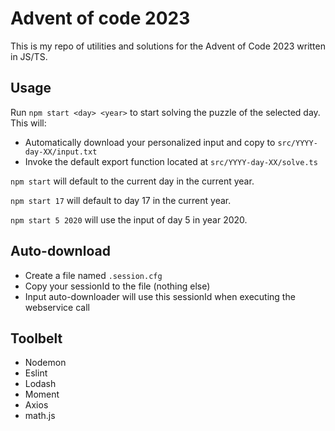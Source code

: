 # Advent of code 2023

This is my repo of utilities and solutions for the Advent of Code 2023 written in JS/TS.

## Usage

Run `npm start <day> <year>` to start solving the puzzle of the selected day. This will:
- Automatically download your personalized input and copy to `src/YYYY-day-XX/input.txt`
- Invoke the default export function located at `src/YYYY-day-XX/solve.ts`

`npm start` will default to the current day in the current year.

`npm start 17` will default to day 17 in the current year.

`npm start 5 2020` will use the input of day 5 in year 2020.

## Auto-download 
- Create a file named `.session.cfg`
- Copy your sessionId to the file (nothing else)
- Input auto-downloader will use this sessionId when executing the webservice call

## Toolbelt
- Nodemon
- Eslint
- Lodash
- Moment
- Axios
- math.js
